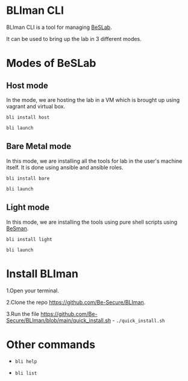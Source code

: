 # BLIman CLI

BLIman CLI is a tool for managing [BeSLab](https://github.com/Be-Secure/BeSLab).

It can be used to bring up the lab in 3 different modes.

# Modes of BeSLab

## Host mode

In the mode, we are hosting the lab in a VM which is brought up using vagrant and virtual box.

`bli install host`

`bli launch`

## Bare Metal mode

In this mode, we are installing all the tools for lab in the user's machine itself. It is done using ansible and ansible roles.

`bli install bare`

`bli launch`

## Light mode

In this mode, we are installing the tools using pure shell scripts using [BeSman](https://github.com/Be-Secure/BeSman).

`bli install light`

`bli launch`

# Install BLIman

1.Open your terminal.

2.Clone the repo https://github.com/Be-Secure/BLIman.

3.Run the file https://github.com/Be-Secure/BLIman/blob/main/quick_install.sh - `./quick_install.sh` 

# Other commands

- `bli help`

- `bli list`

